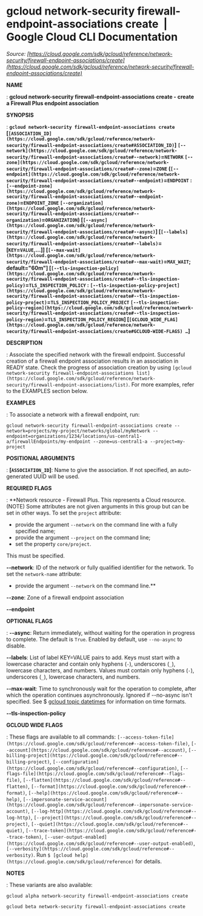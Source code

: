 # gcloud network-security firewall-endpoint-associations create  |  Google Cloud CLI Documentation

*Source: [https://cloud.google.com/sdk/gcloud/reference/network-security/firewall-endpoint-associations/create](https://cloud.google.com/sdk/gcloud/reference/network-security/firewall-endpoint-associations/create)*

**NAME**

: **gcloud network-security firewall-endpoint-associations create - create a Firewall Plus endpoint association**

**SYNOPSIS**

: **`gcloud network-security firewall-endpoint-associations create` [`[ASSOCIATION_ID](https://cloud.google.com/sdk/gcloud/reference/network-security/firewall-endpoint-associations/create#ASSOCIATION_ID)`] `[--network](https://cloud.google.com/sdk/gcloud/reference/network-security/firewall-endpoint-associations/create#--network)`=`NETWORK` `[--zone](https://cloud.google.com/sdk/gcloud/reference/network-security/firewall-endpoint-associations/create#--zone)`=`ZONE` (`[--endpoint](https://cloud.google.com/sdk/gcloud/reference/network-security/firewall-endpoint-associations/create#--endpoint)`=`ENDPOINT` : `[--endpoint-zone](https://cloud.google.com/sdk/gcloud/reference/network-security/firewall-endpoint-associations/create#--endpoint-zone)`=`ENDPOINT_ZONE` `[--organization](https://cloud.google.com/sdk/gcloud/reference/network-security/firewall-endpoint-associations/create#--organization)`=`ORGANIZATION`) [`[--async](https://cloud.google.com/sdk/gcloud/reference/network-security/firewall-endpoint-associations/create#--async)`] [`[--labels](https://cloud.google.com/sdk/gcloud/reference/network-security/firewall-endpoint-associations/create#--labels)`=[`KEY`=`VALUE`,…]] [`[--max-wait](https://cloud.google.com/sdk/gcloud/reference/network-security/firewall-endpoint-associations/create#--max-wait)`=`MAX_WAIT`; default="60m"] [`[--tls-inspection-policy](https://cloud.google.com/sdk/gcloud/reference/network-security/firewall-endpoint-associations/create#--tls-inspection-policy)`=`TLS_INSPECTION_POLICY` : `[--tls-inspection-policy-project](https://cloud.google.com/sdk/gcloud/reference/network-security/firewall-endpoint-associations/create#--tls-inspection-policy-project)`=`TLS_INSPECTION_POLICY_PROJECT` `[--tls-inspection-policy-region](https://cloud.google.com/sdk/gcloud/reference/network-security/firewall-endpoint-associations/create#--tls-inspection-policy-region)`=`TLS_INSPECTION_POLICY_REGION`] [`[GCLOUD_WIDE_FLAG](https://cloud.google.com/sdk/gcloud/reference/network-security/firewall-endpoint-associations/create#GCLOUD-WIDE-FLAGS) …`]**

**DESCRIPTION**

: Associate the specified network with the firewall endpoint. Successful creation
of a firewall endpoint association results in an association in READY state.
Check the progress of association creation by using `[gcloud
network-security firewall-endpoint-associations list](https://cloud.google.com/sdk/gcloud/reference/network-security/firewall-endpoint-associations/list)`.
For more examples, refer to the EXAMPLES section below.

**EXAMPLES**

: To associate a network with a firewall endpoint, run:

```
gcloud network-security firewall-endpoint-associations create --network=projects/my-project/networks/global/myNetwork --endpoint=organizations/1234/locations/us-central1-a/firewallEndpoints/my-endpoint --zone=us-central1-a --project=my-project
```

**POSITIONAL ARGUMENTS**

: **[`ASSOCIATION_ID`]**:
Name to give the association. If not specified, an auto-generated UUID will be
used.

**REQUIRED FLAGS**

: **Network resource - Firewall Plus. This represents a Cloud resource. (NOTE) Some
attributes are not given arguments in this group but can be set in other ways.
To set the `project` attribute:

- provide the argument `--network` on the command line with a fully
specified name;
- provide the argument `--project` on the command line;
- set the property `core/project`.

This must be specified.

**--network**:
ID of the network or fully qualified identifier for the network.
To set the `network-name` attribute:

- provide the argument `--network` on the command line.**

**--zone**:
Zone of a firewall endpoint association

**--endpoint**

**OPTIONAL FLAGS**

: **--async**:
Return immediately, without waiting for the operation in progress to complete.
The default is `True`. Enabled by default, use
`--no-async` to disable.

**--labels**:
List of label KEY=VALUE pairs to add.
Keys must start with a lowercase character and contain only hyphens
(`-`), underscores (`_`), lowercase characters, and
numbers. Values must contain only hyphens (`-`), underscores
(`_`), lowercase characters, and numbers.

**--max-wait**:
Time to synchronously wait for the operation to complete, after which the
operation continues asynchronously. Ignored if --no-async isn't specified. See $
[gcloud topic datetimes](https://cloud.google.com/sdk/gcloud/reference/topic/datetimes) for
information on time formats.

**--tls-inspection-policy**

**GCLOUD WIDE FLAGS**

: These flags are available to all commands: `[--access-token-file](https://cloud.google.com/sdk/gcloud/reference#--access-token-file)`,
`[--account](https://cloud.google.com/sdk/gcloud/reference#--account)`, `[--billing-project](https://cloud.google.com/sdk/gcloud/reference#--billing-project)`,
`[--configuration](https://cloud.google.com/sdk/gcloud/reference#--configuration)`,
`[--flags-file](https://cloud.google.com/sdk/gcloud/reference#--flags-file)`,
`[--flatten](https://cloud.google.com/sdk/gcloud/reference#--flatten)`, `[--format](https://cloud.google.com/sdk/gcloud/reference#--format)`, `[--help](https://cloud.google.com/sdk/gcloud/reference#--help)`, `[--impersonate-service-account](https://cloud.google.com/sdk/gcloud/reference#--impersonate-service-account)`,
`[--log-http](https://cloud.google.com/sdk/gcloud/reference#--log-http)`,
`[--project](https://cloud.google.com/sdk/gcloud/reference#--project)`, `[--quiet](https://cloud.google.com/sdk/gcloud/reference#--quiet)`, `[--trace-token](https://cloud.google.com/sdk/gcloud/reference#--trace-token)`, `[--user-output-enabled](https://cloud.google.com/sdk/gcloud/reference#--user-output-enabled)`,
`[--verbosity](https://cloud.google.com/sdk/gcloud/reference#--verbosity)`.
Run `$ [gcloud help](https://cloud.google.com/sdk/gcloud/reference)` for details.

**NOTES**

: These variants are also available:

```
gcloud alpha network-security firewall-endpoint-associations create
```

```
gcloud beta network-security firewall-endpoint-associations create
```